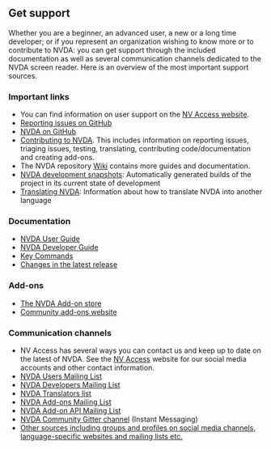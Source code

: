 ## Get support
Whether you are a beginner, an advanced user, a new or a long time developer; or if you represent an organization wishing to know more or to contribute to NVDA: you can get support through the included documentation as well as several communication channels dedicated to the NVDA screen reader. Here is an overview of the most important support sources.

### Important links
* You can find information on user support on the [NV Access website](https://www.nvaccess.org/get-help/).
* [Reporting issues on GitHub](../issues/readme.md)
* [NVDA on GitHub](https://github.com/nvaccess/nvda)
* [Contributing to NVDA](../../.github/CONTRIBUTING.md).
This includes information on reporting issues, triaging issues, testing, translating, contributing code/documentation and creating add-ons.
* The NVDA repository [Wiki](https://github.com/nvaccess/nvda/wiki) contains more guides and documentation.
* [NVDA development snapshots](https://www.nvaccess.org/files/nvda/snapshots/): Automatically generated builds of the project in its current state of development
* [Translating NVDA](https://github.com/nvaccess/nvda/wiki/Translating): Information about how to translate NVDA into another language

### Documentation
* [NVDA User Guide](https://www.nvaccess.org/files/nvda/documentation/userGuide.html)
* [NVDA Developer Guide](https://www.nvaccess.org/files/nvda/documentation/developerGuide.html)
* [Key Commands](https://www.nvaccess.org/files/nvda/documentation/keyCommands.html)
* [Changes in the latest release](https://www.nvaccess.org/files/nvda/documentation/changes.html)

### Add-ons
* [The NVDA Add-on store](https://www.nvaccess.org/files/nvda/documentation/userGuide.html#AddonsManager)
* [Community add-ons website](https://addons.nvda-project.org/)

### Communication channels
* NV Access has several ways you can contact us and keep up to date on the latest of NVDA.
See the [NV Access](https://www.nvaccess.org/contact-us/) website for our social media accounts and other contact information.
* [NVDA Users Mailing List](https://nvda.groups.io/g/nvda)
* [NVDA Developers Mailing List](https://groups.io/g/nvda-devel)
* [NVDA Translators list](https://groups.io/g/nvda-translations)
* [NVDA Add-ons Mailing List](https://groups.io/g/nvda-addons)
* [NVDA Add-on API Mailing List](https://groups.google.com/a/nvaccess.org/g/nvda-api)
* [NVDA Community Gitter channel](https://gitter.im/nvaccess/NVDA) (Instant Messaging)
* [Other sources including groups and profiles on social media channels, language-specific websites and mailing lists etc.](https://github.com/nvaccess/nvda/wiki/Connect)
